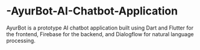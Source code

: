 # -AyurBot-AI-Chatbot-Application
AyurBot is a prototype AI chatbot application built using Dart and Flutter for the frontend, Firebase for the backend, and Dialogflow for natural language processing.
